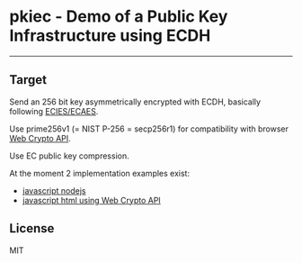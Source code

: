 # pkiec - Demo of a Public Key Infrastructure using ECDH

---
## Target

Send an 256 bit key asymmetrically encrypted with ECDH, basically following [ECIES/ECAES](https://cseweb.ucsd.edu/~mihir/papers/dhaes.pdf).

Use prime256v1 (= NIST P-256 = secp256r1) for compatibility with browser [Web Crypto API](https://github.com/diafygi/webcrypto-examples#ecdh).

Use EC public key compression.

At the moment 2 implementation examples exist:

* [javascript nodejs](https://github.com/efsta/pkiec/blob/master/nodejs/app.js)
* [javascript html using Web Crypto API](https://github.com/efsta/pkiec/tree/master/html)

## License
MIT
